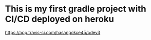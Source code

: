 # **This is my first gradle project with CI/CD deployed on heroku** #

https://app.travis-ci.com/hasangokce45/odev3